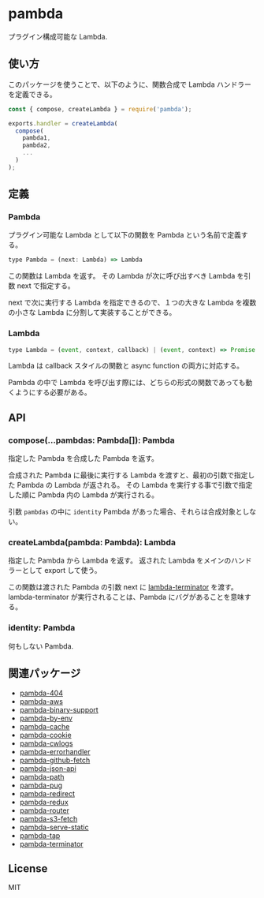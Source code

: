 # pambda

プラグイン構成可能な Lambda.

## 使い方

このパッケージを使うことで、以下のように、関数合成で Lambda ハンドラーを定義できる。

``` javascript
const { compose, createLambda } = require('pambda');

exports.handler = createLambda(
  compose(
    pambda1,
    pambda2,
    ...
  )
);
```

## 定義

### Pambda

プラグイン可能な Lambda として以下の関数を Pambda という名前で定義する。

``` javascript
type Pambda = (next: Lambda) => Lambda
```

この関数は Lambda を返す。 その Lambda が次に呼び出すべき Lambda を引数 next で指定する。

next で次に実行する Lambda を指定できるので、１つの大きな Lambda を複数の小さな Lambda に分割して実装することができる。

### Lambda

``` javascript
type Lambda = (event, context, callback) | (event, context) => Promise
```

Lambda は callback スタイルの関数と async function の両方に対応する。

Pambda の中で Lambda を呼び出す際には、どちらの形式の関数であっても動くようにする必要がある。

## API

### compose(...pambdas: Pambda[]): Pambda

指定した Pambda を合成した Pambda を返す。

合成された Pambda に最後に実行する Lambda を渡すと、最初の引数で指定した Pambda の Lambda が返される。
その Lambda を実行する事で引数で指定した順に Pambda 内の Lambda が実行される。

引数 `pambdas` の中に `identity` Pambda があった場合、それらは合成対象としない。

### createLambda(pambda: Pambda): Lambda

指定した Pambda から Lambda を返す。
返された Lambda をメインのハンドラーとして export して使う。

この関数は渡された Pambda の引数 next に [lambda-terminator](https://github.com/pambda/lambda-terminator) を渡す。
lambda-terminator が実行されることは、Pambda にバグがあることを意味する。

### identity: Pambda

何もしない Pambda.

## 関連パッケージ

- [pambda-404](https://github.com/pambda/pambda-404)
- [pambda-aws](https://github.com/pambda/pambda-aws)
- [pambda-binary-support](https://github.com/pambda/pambda-binary-support)
- [pambda-by-env](https://github.com/pambda/pambda-by-env)
- [pambda-cache](https://github.com/pambda/pambda-cache)
- [pambda-cookie](https://github.com/pambda/pambda-cookie)
- [pambda-cwlogs](https://github.com/pambda/pambda-cwlogs)
- [pambda-errorhandler](https://github.com/pambda/pambda-errorhandler)
- [pambda-github-fetch](https://github.com/pambda/pambda-github-fetch)
- [pambda-json-api](https://github.com/pambda/pambda-json-api)
- [pambda-path](https://github.com/pambda/pambda-path)
- [pambda-pug](https://github.com/pambda/pambda-pug)
- [pambda-redirect](https://github.com/pambda/pambda-redirect)
- [pambda-redux](https://github.com/pambda/pambda-redux)
- [pambda-router](https://github.com/pambda/pambda-router)
- [pambda-s3-fetch](https://github.com/pambda/pambda-s3-fetch)
- [pambda-serve-static](https://github.com/pambda/pambda-serve-static)
- [pambda-tap](https://github.com/pambda/pambda-tap)
- [pambda-terminator](https://github.com/pambda/pambda-terminator)

## License

MIT
